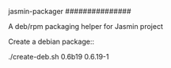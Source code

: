 jasmin-packager
###############

A deb/rpm packaging helper for Jasmin project

Create a debian package::

  ./create-deb.sh 0.6b19 0.6.19-1